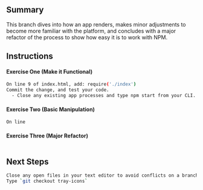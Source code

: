 ## Summary
This branch dives into how an app renders, makes minor adjustments to become more familiar with the platform, and concludes with a major refactor of the process to show how easy it is to work with NPM.

## Instructions
#### Exercise One (Make it Functional)
```sh
On line 9 of index.html, add: require('./index')
Commit the change, and test your code.
  - Close any existing app processes and type npm start from your CLI.
```
#### Exercise Two (Basic Manipulation)
```sh
On line
```
#### Exercise Three (Major Refactor)
```sh

```

## Next Steps
```sh
Close any open files in your text editor to avoid conflicts on a branch change
Type `git checkout tray-icons`
```
